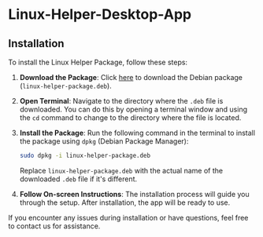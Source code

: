 # Linux-Helper-Desktop-App

## Installation

To install the Linux Helper Package, follow these steps:

1. **Download the Package**: Click [here](https://github.com/NirajanAcharya666/Linux-Helper-Desktop-App/releases/tag/linux-helper) to download the Debian package (`linux-helper-package.deb`).

2. **Open Terminal**: Navigate to the directory where the `.deb` file is downloaded. You can do this by opening a terminal window and using the `cd` command to change to the directory where the file is located. 

3. **Install the Package**: Run the following command in the terminal to install the package using `dpkg` (Debian Package Manager):

    ```bash
    sudo dpkg -i linux-helper-package.deb
    ```

    Replace `linux-helper-package.deb` with the actual name of the downloaded `.deb` file if it's different.

4. **Follow On-screen Instructions**: The installation process will guide you through the setup. After installation, the app will be ready to use.

If you encounter any issues during installation or have questions, feel free to contact us for assistance.
